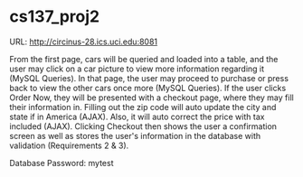 # cs137_proj2

URL: http://circinus-28.ics.uci.edu:8081

From the first page, cars will be queried and loaded into a table, and the user may click on a car picture to view more information regarding it (MySQL Queries).
In that page, the user may proceed to purchase or press back to view the other cars once more (MySQL Queries).
If the user clicks Order Now, they will be presented with a checkout page, where they may fill their information in.
Filling out the zip code will auto update the city and state if in America (AJAX).
Also, it will auto correct the price with tax included (AJAX).
Clicking Checkout then shows the user a confirmation screen as well as stores the user's information in the database with validation (Requirements 2 & 3).

Database Password: mytest
